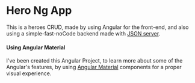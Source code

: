 # Hero Ng App
This is a heroes CRUD, made by using Angular for the front-end, and also using a simple-fast-noCode backend made with [JSON server](https://www.npmjs.com/package/json-server "JSON server").

#### Using Angular Material
I've been created this Angular Project, to learn more about some of the Angular's features, by using [Angular Material](https://material.angular.io/ "Angular Material's") components for a proper visual experience.
